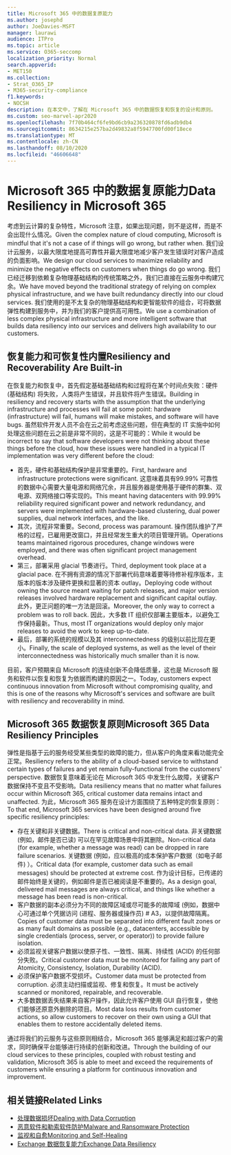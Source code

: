 ```yaml
---
title: Microsoft 365 中的数据复原能力
ms.author: josephd
author: JoeDavies-MSFT
manager: laurawi
audience: ITPro
ms.topic: article
ms.service: O365-seccomp
localization_priority: Normal
search.appverid:
- MET150
ms.collection:
- Strat_O365_IP
- M365-security-compliance
f1.keywords:
- NOCSH
description: 在本文中，了解在 Microsoft 365 中的数据恢复和恢复的设计和原则。
ms.custom: seo-marvel-apr2020
ms.openlocfilehash: 7f70b464cf6fe9bd6cb9a236320878fd6adb9db4
ms.sourcegitcommit: 8634215e257ba2d49832a8f5947700fd00f18ece
ms.translationtype: MT
ms.contentlocale: zh-CN
ms.lasthandoff: 08/10/2020
ms.locfileid: "46606648"
---
```

# <a name="data-resiliency-in-microsoft-365"></a><span data-ttu-id="48fd5-103">Microsoft 365 中的数据复原能力</span><span class="sxs-lookup"><span data-stu-id="48fd5-103">Data Resiliency in Microsoft 365</span></span>

<span data-ttu-id="48fd5-104">考虑到云计算的复杂特性，Microsoft 注意，如果出现问题，则不是这样，而是不会出现什么情况。</span><span class="sxs-lookup"><span data-stu-id="48fd5-104">Given the complex nature of cloud computing, Microsoft is mindful that it's not a case of if things will go wrong, but rather when.</span></span> <span data-ttu-id="48fd5-105">我们设计云服务，以最大限度地提高可靠性并最大限度地减少客户发生错误时对客户造成的负面影响。</span><span class="sxs-lookup"><span data-stu-id="48fd5-105">We design our cloud services to maximize reliability and minimize the negative effects on customers when things do go wrong.</span></span> <span data-ttu-id="48fd5-106">我们已经迁移到依赖复杂物理基础结构的传统策略之外，我们已直接在云服务中构建冗余。</span><span class="sxs-lookup"><span data-stu-id="48fd5-106">We have moved beyond the traditional strategy of relying on complex physical infrastructure, and we have built redundancy directly into our cloud services.</span></span> <span data-ttu-id="48fd5-107">我们使用的是不太复杂的物理基础结构和更智能软件的组合，可将数据弹性构建到服务中，并为我们的客户提供高可用性。</span><span class="sxs-lookup"><span data-stu-id="48fd5-107">We use a combination of less complex physical infrastructure and more intelligent software that builds data resiliency into our services and delivers high availability to our customers.</span></span> 

## <a name="resiliency-and-recoverability-are-built-in"></a><span data-ttu-id="48fd5-108">恢复能力和可恢复性内置</span><span class="sxs-lookup"><span data-stu-id="48fd5-108">Resiliency and Recoverability Are Built-in</span></span> 

<span data-ttu-id="48fd5-109">在恢复能力和恢复中，首先假定基础基础结构和过程将在某个时间点失败：硬件 (基础结构) 将失败，人类将产生错误，并且软件将产生错误。</span><span class="sxs-lookup"><span data-stu-id="48fd5-109">Building in resiliency and recovery starts with the assumption that the underlying infrastructure and processes will fail at some point: hardware (infrastructure) will fail, humans will make mistakes, and software will have bugs.</span></span> <span data-ttu-id="48fd5-110">虽然软件开发人员不会在云之前考虑这些问题，但在典型的 IT 实施中如何处理这些问题在云之前是非常不同的，这是不可能的：</span><span class="sxs-lookup"><span data-stu-id="48fd5-110">While it would be incorrect to say that software developers were not thinking about these things before the cloud, how these issues were handled in a typical IT implementation was very different before the cloud:</span></span>

- <span data-ttu-id="48fd5-111">首先，硬件和基础结构保护是非常重要的。</span><span class="sxs-lookup"><span data-stu-id="48fd5-111">First, hardware and infrastructure protections were significant.</span></span> <span data-ttu-id="48fd5-112">这意味着具有99.99% 可靠性的数据中心需要大量电源和网络冗余，并且服务器是使用基于硬件的群集、双电源、双网络接口等实现的。</span><span class="sxs-lookup"><span data-stu-id="48fd5-112">This meant having datacenters with 99.99% reliability required significant power and network redundancy, and servers were implemented with hardware-based clustering, dual power supplies, dual network interfaces, and the like.</span></span> 
- <span data-ttu-id="48fd5-113">其次，流程非常重要。</span><span class="sxs-lookup"><span data-stu-id="48fd5-113">Second, process was paramount.</span></span> <span data-ttu-id="48fd5-114">操作团队维护了严格的过程，已雇用更改窗口，并且经常发生重大的项目管理开销。</span><span class="sxs-lookup"><span data-stu-id="48fd5-114">Operations teams maintained rigorous procedures, change windows were employed, and there was often significant project management overhead.</span></span> 
- <span data-ttu-id="48fd5-115">第三，部署采用 glacial 节奏进行。</span><span class="sxs-lookup"><span data-stu-id="48fd5-115">Third, deployment took place at a glacial pace.</span></span> <span data-ttu-id="48fd5-116">在不拥有资源的情况下部署代码意味着要等待修补程序版本，主版本的版本涉及硬件更换和显著的资本 outlay。</span><span class="sxs-lookup"><span data-stu-id="48fd5-116">Deploying code without owning the source meant waiting for patch releases, and major version releases involved hardware replacement and significant capital outlay.</span></span> <span data-ttu-id="48fd5-117">此外，更正问题的唯一方法是回滚。</span><span class="sxs-lookup"><span data-stu-id="48fd5-117">Moreover, the only way to correct a problem was to roll back.</span></span> <span data-ttu-id="48fd5-118">因此，大多数 IT 组织仅部署主要版本，以避免工作保持最新。</span><span class="sxs-lookup"><span data-stu-id="48fd5-118">Thus, most IT organizations would deploy only major releases to avoid the work to keep up-to-date.</span></span> 
- <span data-ttu-id="48fd5-119">最后，部署的系统的规模以及其 interconnectedness 的级别以前比现在更小。</span><span class="sxs-lookup"><span data-stu-id="48fd5-119">Finally, the scale of deployed systems, as well as the level of their interconnectedness was historically much smaller than it is now.</span></span> 

<span data-ttu-id="48fd5-120">目前，客户预期来自 Microsoft 的连续创新不会降低质量，这也是 Microsoft 服务和软件以恢复和恢复为依据而构建的原因之一。</span><span class="sxs-lookup"><span data-stu-id="48fd5-120">Today, customers expect continuous innovation from Microsoft without compromising quality, and this is one of the reasons why Microsoft's services and software are built with resiliency and recoverability in mind.</span></span> 

## <a name="microsoft-365-data-resiliency-principles"></a><span data-ttu-id="48fd5-121">Microsoft 365 数据恢复原则</span><span class="sxs-lookup"><span data-stu-id="48fd5-121">Microsoft 365 Data Resiliency Principles</span></span>

<span data-ttu-id="48fd5-122">弹性是指基于云的服务经受某些类型的故障的能力，但从客户的角度来看功能完全正常。</span><span class="sxs-lookup"><span data-stu-id="48fd5-122">Resiliency refers to the ability of a cloud-based service to withstand certain types of failures and yet remain fully-functional from the customers' perspective.</span></span> <span data-ttu-id="48fd5-123">数据恢复意味着无论在 Microsoft 365 中发生什么故障，关键客户数据保持不变且不受影响。</span><span class="sxs-lookup"><span data-stu-id="48fd5-123">Data resiliency means that no matter what failures occur within Microsoft 365, critical customer data remains intact and unaffected.</span></span> <span data-ttu-id="48fd5-124">为此，Microsoft 365 服务在设计方面围绕了五种特定的恢复原则：</span><span class="sxs-lookup"><span data-stu-id="48fd5-124">To that end, Microsoft 365 services have been designed around five specific resiliency principles:</span></span>

- <span data-ttu-id="48fd5-125">存在关键和非关键数据。</span><span class="sxs-lookup"><span data-stu-id="48fd5-125">There is critical and non-critical data.</span></span> <span data-ttu-id="48fd5-126">非关键数据 (例如，邮件是否已读) 可以在罕见故障场景中将其删除。</span><span class="sxs-lookup"><span data-stu-id="48fd5-126">Non-critical data (for example, whether a message was read) can be dropped in rare failure scenarios.</span></span> <span data-ttu-id="48fd5-127">关键数据 (例如，应以极高的成本保护客户数据（如电子邮件) ）。</span><span class="sxs-lookup"><span data-stu-id="48fd5-127">Critical data (for example, customer data such as email messages) should be protected at extreme cost.</span></span> <span data-ttu-id="48fd5-128">作为设计目标，已传递的邮件始终是关键的，例如邮件是否已被阅读是不重要的。</span><span class="sxs-lookup"><span data-stu-id="48fd5-128">As a design goal, delivered mail messages are always critical, and things like whether a message has been read is non-critical.</span></span> 
- <span data-ttu-id="48fd5-129">客户数据的副本必须分为不同的故障区域或尽可能多的故障域 (例如，数据中心可通过单个凭据访问 (进程、服务器或操作员) # A3，以提供故障隔离。</span><span class="sxs-lookup"><span data-stu-id="48fd5-129">Copies of customer data must be separated into different fault zones or as many fault domains as possible (e.g., datacenters, accessible by single credentials (process, server, or operator)) to provide failure isolation.</span></span> 
- <span data-ttu-id="48fd5-130">必须监视关键客户数据以使原子性、一致性、隔离、持续性 (ACID) 的任何部分失败。</span><span class="sxs-lookup"><span data-stu-id="48fd5-130">Critical customer data must be monitored for failing any part of Atomicity, Consistency, Isolation, Durability (ACID).</span></span> 
- <span data-ttu-id="48fd5-131">必须保护客户数据不受损坏。</span><span class="sxs-lookup"><span data-stu-id="48fd5-131">Customer data must be protected from corruption.</span></span> <span data-ttu-id="48fd5-132">必须主动扫描或监视、修复和恢复。</span><span class="sxs-lookup"><span data-stu-id="48fd5-132">It must be actively scanned or monitored, repairable, and recoverable.</span></span> 
- <span data-ttu-id="48fd5-133">大多数数据丢失结果来自客户操作，因此允许客户使用 GUI 自行恢复，使他们能够还原意外删除的项目。</span><span class="sxs-lookup"><span data-stu-id="48fd5-133">Most data loss results from customer actions, so allow customers to recover on their own using a GUI that enables them to restore accidentally deleted items.</span></span> 
 
<span data-ttu-id="48fd5-134">通过将我们的云服务与这些原则相结合，Microsoft 365 能够满足和超过客户的需求，同时确保平台能够进行持续的创新和改进。</span><span class="sxs-lookup"><span data-stu-id="48fd5-134">Through the building of our cloud services to these principles, coupled with robust testing and validation, Microsoft 365 is able to meet and exceed the requirements of customers while ensuring a platform for continuous innovation and improvement.</span></span> 

## <a name="related-links"></a><span data-ttu-id="48fd5-135">相关链接</span><span class="sxs-lookup"><span data-stu-id="48fd5-135">Related Links</span></span>

- [<span data-ttu-id="48fd5-136">处理数据损坏</span><span class="sxs-lookup"><span data-stu-id="48fd5-136">Dealing with Data Corruption</span></span>](office-365-dealing-with-data-corruption.md)
- [<span data-ttu-id="48fd5-137">恶意软件和勒索软件防护</span><span class="sxs-lookup"><span data-stu-id="48fd5-137">Malware and Ransomware Protection</span></span>](office-365-malware-and-ransomware-protection.md)
- [<span data-ttu-id="48fd5-138">监视和自愈</span><span class="sxs-lookup"><span data-stu-id="48fd5-138">Monitoring and Self-Healing</span></span>](office-365-monitoring-and-self-healing.md)
- [<span data-ttu-id="48fd5-139">Exchange 数据恢复能力</span><span class="sxs-lookup"><span data-stu-id="48fd5-139">Exchange Data Resiliency</span></span>](office-365-exchange-data-resiliency.md)